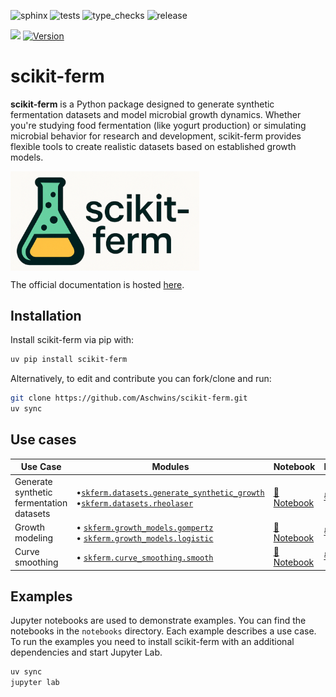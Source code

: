 ![sphinx](https://github.com/aschwins/scikit-ferm/actions/workflows/sphinx.yml/badge.svg?branch=main)
![tests](https://github.com/aschwins/scikit-ferm/actions/workflows/pytest.yml/badge.svg?branch=main)
![type_checks](https://github.com/aschwins/scikit-ferm/actions/workflows/pyright.yml/badge.svg?branch=main)
![release](https://github.com/aschwins/scikit-ferm/actions/workflows/release.yml/badge.svg?branch=main)


![](https://img.shields.io/pypi/pyversions/scikit-ferm)
[![Version](https://img.shields.io/pypi/v/scikit-ferm)](https://pypi.org/project/scikit-ferm/)

# scikit-ferm

**scikit-ferm** is a Python package designed to generate synthetic fermentation datasets and model microbial growth dynamics. Whether you're studying food fermentation (like yogurt production) or simulating microbial behavior for research and development, scikit-ferm provides flexible tools to create realistic datasets based on established growth models.

<a href="https://aschwins.github.io/scikit-lego/"><img src="images/logo.png" width="60%" height="60%" align="center" /></a>


The official documentation is hosted [here](https://aschwins.github.io/scikit-ferm/).

## Installation

Install scikit-ferm via pip with:

```bash
uv pip install scikit-ferm
```

Alternatively, to edit and contribute you can fork/clone and run:

```bash
git clone https://github.com/Aschwins/scikit-ferm.git
uv sync
```

## Use cases

| Use Case | Modules | Notebook | Documentation |
|----------|---------|----------|---------------|
| Generate synthetic fermentation datasets | •[`skferm.datasets.generate_synthetic_growth`](skferm/datasets/synthetic.py)<br> •[`skferm.datasets.rheolaser`](skferm/datasets/rheolaser.py) | [📓 Notebook](notebooks/01-curve-smoothing.ipynb) | [📚 Docs](https://aschwins.github.io/scikit-ferm/use-case-datasets.html) |
| Growth modeling | • [`skferm.growth_models.gompertz`](skferm/growth_models/gompertz.py)<br>• [`skferm.growth_models.logistic`](skferm/growth_models/logistic.py) | [📓 Notebook](notebooks/02-gompertz-model.ipynb) | [📚 Docs](https://aschwins.github.io/scikit-ferm/usage.html#growth_models) |
| Curve smoothing | • [`skferm.curve_smoothing.smooth`](skferm/curve_smoothing/smooth.py) | [📓 Notebook](notebooks/03-curve-smoothing.ipynb) | [📚 Docs](https://aschwins.github.io/scikit-ferm/usage.html#curve_smoothing) |


## Examples

Jupyter notebooks are used to demonstrate examples. You can find the notebooks in the `notebooks` directory. Each example describes a use case. To run the examples you need to install scikit-ferm with an additional dependencies and start Jupyter Lab.

```bash
uv sync
jupyter lab
```
